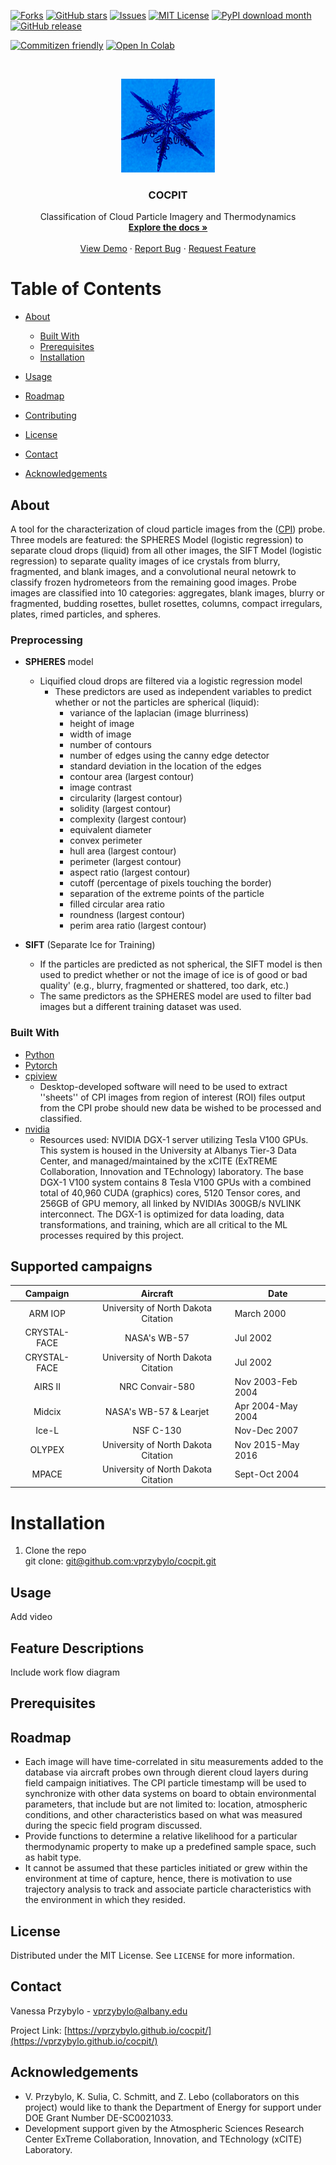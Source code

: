 [![Forks][forks-shield]][forks-url]
[![GitHub stars][stars-shield]][stars-url]
[![Issues][issues-shield]][issues-url]
[![MIT License][license-shield]][license-url]
[![PyPI download month][download-shield]][download-url]
[![GitHub release][release-shield]][release-url]

[download-shield]:https://img.shields.io/github/downloads/vprzybylo/cocpit/total?style=plastic
[download-url]: https://github.com/vprzybylo/cocpit/downloads
[release-shield]: https://img.shields.io/github/v/release/vprzybylo/cocpit?style=plastic
[release-url]:https://github.com/vprzybylo/cocpit/releases/
[forks-shield]: https://img.shields.io/github/forks/vprzybylo/cocpit?label=Fork&style=plastic
[forks-url]: https://github.com/vprzybylo/cocpit/network/members
[stars-shield]: https://img.shields.io/github/stars/vprzybylo/cocpit?style=plastic
[stars-url]: https://github.com/vprzybylo/cocpit/stargazers
[issues-shield]: https://img.shields.io/github/issues/vprzybylo/cocpit?style=plastic
[issues-url]: https://github.com/vprzybylo/cocpit/issues
[license-shield]: https://img.shields.io/github/license/vprzybylo/COCPIT?style=plastic
[license-url]: https://github.com/vprzybylo/cocpit/blob/master/LICENSE.md
[![Commitizen friendly](https://img.shields.io/badge/commitizen-friendly-brightgreen.svg)](http://commitizen.github.io/cz-cli/)
[![Open In Colab](https://colab.research.google.com/assets/colab-badge.svg)](https://colab.research.google.com/drive/1L9afVqbOYwHh836MFwnEzy88l3tPycWz?authuser=1#scrollTo=MKD112KpRCOe)


<br />
<p align="center">
  <a>
    <img src="https://github.com/vprzybylo/cocpit/blob/master/logo.png" alt="Logo" width="150" height="150">
  </a>

  <h3 align="center">COCPIT</h3>
		    

  <p align="center">
    Classification of Cloud Particle Imagery and Thermodynamics 
    <br />
    <a href="https://vprzybylo.github.io/cocpit/"><strong>Explore the docs »</strong></a>
    <br />
    <br />
    <a href="filler">View Demo</a>
    ·
    <a href="https://github.com/vprzybylo/cocpit/issues">
    Report Bug</a>
    ·
    <a href="https://github.com/vprzybylo/cocpit/issues">Request Feature</a>
  </p>
</p>


# Table of Contents

* [About](#about)

  * [Built With](#built-with)
  * [Prerequisites](#prerequisites)
  * [Installation](#installation)

* [Usage](#usage)
* [Roadmap](#roadmap)
* [Contributing](#contributing)
* [License](#license)
* [Contact](#contact)
* [Acknowledgements](#acknowledgements)

## About

A tool for the characterization of cloud particle images from the (<a href="http://www.specinc.com/cloud-particle-imager">CPI</a>) probe.  Three models are featured: the SPHERES Model (logistic regression) to separate cloud drops (liquid) from all other images, the SIFT Model (logistic regression) to separate quality images of ice crystals from blurry, fragmented, and blank images, and a convolutional neural netowrk to classify frozen hydrometeors from the remaining good images.  Probe images are classified into 10 categories: aggregates, blank images, blurry or fragmented, budding rosettes, bullet rosettes, columns, compact irregulars, plates, rimed particles, and spheres.


### Preprocessing

* <b>SPHERES</b> model
  * Liquified cloud drops are filtered via a logistic regression model 
    * These predictors are used as independent variables to predict whether or not the particles are spherical (liquid):
      * variance of the laplacian (image blurriness)
      * height of image
      * width of image
      * number of contours
      * number of edges using the canny edge detector
      * standard deviation in the location of the edges 
      * contour area  (largest contour)
      * image contrast 
      * circularity (largest contour)
      * solidity (largest contour)
      * complexity  (largest contour)
      * equivalent diameter
      * convex perimeter
      * hull area  (largest contour)
      * perimeter  (largest contour)
      * aspect ratio (largest contour)
      * cutoff (percentage of pixels touching the border)
      * separation of the extreme points of the particle
      * filled circular area ratio
      * roundness (largest contour)
      * perim area ratio (largest contour)

* <b>SIFT</b> (Separate Ice for Training)
  * If the particles are predicted as not spherical, the SIFT model is then used to predict whether or not the image of ice is of good or bad quality' (e.g., blurry, fragmented or shattered, too dark, etc.)
  * The same predictors as the SPHERES model are used to filter bad images but a different training dataset was used.


### Built With

* <a href="https://www.python.org/"><a href="https://pytorch.org/docs/stable/torchvision/models.html">Python</a> </a> 
* <a href="https://pytorch.org/docs/stable/torchvision/models.html">Pytorch</a> 
* <a href="http://www.specinc.com/sites/default/files/software_and_manuals/CPI_Post Processing Software Manual_rev1.2_20120116.pdf">cpiview</a> 
  * Desktop-developed software will need to be used to extract ''sheets'' of CPI images from region of interest (ROI) files output from the CPI probe should new data be wished to be processed and classified.
* <a href="https://www.nvidia.com/en-us/">nvidia</a> 
  * Resources used: NVIDIA DGX-1 server utilizing Tesla V100 GPUs. This system is housed in the University at Albanys Tier-3 Data Center, and managed/maintained by the xCITE (ExTREME Collaboration, Innovation and TEchnology) laboratory. The base DGX-1 V100 system contains 8 Tesla V100 GPUs with a combined total of 40,960 CUDA (graphics) cores, 5120 Tensor cores, and 256GB of GPU memory, all linked by NVIDIAs 300GB/s NVLINK interconnect. The DGX-1 is optimized for data loading, data transformations, and training, which are all critical to the ML processes required by this project.

## Supported campaigns

|   Campaign   |              Aircraft               | Date              |
| :----------: | :---------------------------------: | ----------------- |
|   ARM IOP    | University of North Dakota Citation | March 2000        |
| CRYSTAL-FACE |            NASA's WB-57             | Jul 2002          |
| CRYSTAL-FACE | University of North Dakota Citation | Jul 2002          |
|   AIRS II    |           NRC Convair-580           | Nov 2003-Feb 2004 |
|    Midcix    |       NASA's WB-57 & Learjet        | Apr 2004-May 2004 |
|    Ice-L     |              NSF C-130              | Nov-Dec 2007      |
|    OLYPEX    | University of North Dakota Citation | Nov 2015-May 2016 |
|    MPACE     | University of North Dakota Citation | Sept-Oct 2004     |


# Installation

1. Clone the repo <br>
	git clone: [git@github.com:vprzybylo/cocpit.git](git@github.com:vprzybylo/cocpit.git)<br/>
## Usage 

Add video 

## Feature Descriptions

Include work flow diagram

## Prerequisites


## Roadmap

* Each image will have time-correlated in situ measurements added to the database via aircraft probes own through dierent cloud layers during field campaign initiatives. The CPI particle timestamp will be used to synchronize with other data systems on board to obtain environmental parameters, that include but are not limited to: location, atmospheric conditions, and other characteristics based on what was measured during the specic field program discussed.
* Provide functions to determine a relative likelihood for a particular thermodynamic property to make up a predefined sample space, such as habit type.
* It cannot be assumed that these particles initiated or grew within the environment at time of capture, hence, there is motivation to use trajectory analysis to track and associate particle characteristics with the environment in which they resided.

## License

Distributed under the MIT License.  See `LICENSE` for more information.

## Contact 

Vanessa Przybylo - vprzybylo@albany.edu


Project Link: [https://vprzybylo.github.io/cocpit/](https://vprzybylo.github.io/cocpit/)


## Acknowledgements
* V. Przybylo, K. Sulia, C. Schmitt, and Z. Lebo (collaborators on this project) would like to thank the Department of Energy for support under DOE Grant Number DE-SC0021033.
* Development support given by the Atmospheric Sciences Research Center ExTreme Collaboration, Innovation, and TEchnology (xCITE) Laboratory.



